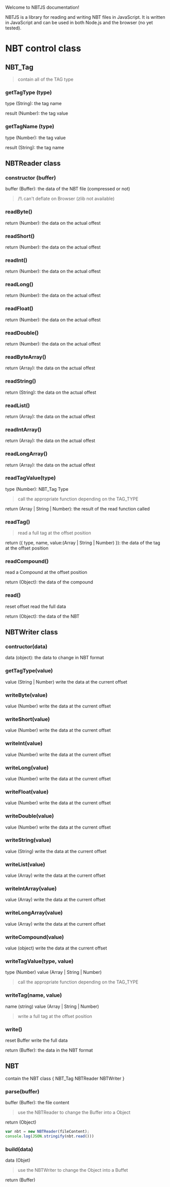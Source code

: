 Welcome to NBTJS documentation!

NBTJS is a library for reading and writing NBT files in JavaScript. It is written in JavaScript and can be used in both Node.js and the browser (no yet tested).

# NBT control class

## NBT_Tag
> contain all of the TAG type

### getTagType (type)
type (String): the tag name

result (Number): the tag value

### getTagName (type)
type (Number): the tag value

result (String): the tag name

## NBTReader class
### constructor (buffer)
buffer (Buffer): the data of the NBT file (compressed or not)
> /!\ can't deflate on Browser (zlib not available)

### readByte()
return (Number): the data on the actual offest

### readShort()
return (Number): the data on the actual offest

### readInt()
return (Number): the data on the actual offest

### readLong()
return (Number): the data on the actual offest

### readFloat()
return (Number): the data on the actual offest

### readDouble()
return (Number): the data on the actual offest

### readByteArray()
return (Array): the data on the actual offest

### readString()
return (String): the data on the actual offest

### readList()
return (Array): the data on the actual offest

### readIntArray()
return (Array): the data on the actual offest

### readLongArray()
return (Array): the data on the actual offest

### readTagValue(type)
type (Number): NBT_Tag Type

> call the appropriate function depending on the TAG_TYPE

return (Array | String | Number): the result of the read function called

### readTag()
> read a full tag at the offset position

return ({ type, name, value:(Array | String | Number) }): the data of the tag at the offset position

### readCompound()
read a Compound at the offset position

return (Object): the data of the compound

### read()
reset offset
read the full data

return (Object): the data of the NBT

## NBTWriter class
### contructor(data)
data (object): the data to change in NBT format

### getTagType(value)
value (String | Number)
write the data at the current offset

### writeByte(value)
value (Number)
write the data at the current offset

### writeShort(value)
value (Number)
write the data at the current offset

### writeInt(value)
value (Number)
write the data at the current offset

### writeLong(value)
value (Number)
write the data at the current offset

### writeFloat(value)
value (Number)
write the data at the current offset

### writeDouble(value)
value (Number)
write the data at the current offset

### writeString(value)
value (String)
write the data at the current offset

### writeList(value)
value (Array)
write the data at the current offset

### writeIntArray(value)
value (Array)
write the data at the current offset

### writeLongArray(value)
value (Array)
write the data at the current offset

### writeCompound(value)
value (object)
write the data at the current offset

### writeTagValue(type, value)
type (Number)
value (Array | String | Number)

> call the appropriate function depending on the TAG_TYPE

### writeTag(name, value)
name (string)
value (Array | String | Number)

> write a full tag at the offset position

### write()
reset Buffer
write the full data

return (Buffer): the data in the NBT format

## NBT
contain the NBT class
{
    NBT_Tag
    NBTReader
    NBTWriter
}

### parse(buffer)
buffer (Buffer): the file content
> use the NBTReader to change the Buffer into a Object

return (Object)

```js
var nbt = new NBTReader(fileContent);
console.log(JSON.stringify(nbt.read()))
```

### build(data)
data (Objet)
> use the NBTWriter to change the Object into a Buffet

return (Buffer)